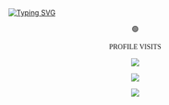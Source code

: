 <a align="left" href="https://git.io/typing-svg">
<img src="https://readme-typing-svg.demolab.com?font=Fira+Code&size=30&duration=3000&pause=1000&color=1FB704&background=EF140F00&width=435&lines=Hi!+I+am+Nivin+Mathew+S;Data+scientist;Freelancer" alt="Typing SVG" />
</a>

<div align="center"><p>🟢<p align="center" style="font-family: Orbitron;"> PROFILE VISITS</p> <img align="center" src="https://profile-counter.glitch.me/nivin77789/count.svg"></div>

 <p  align="center" ><img src="https://github-readme-streak-stats.herokuapp.com/?user=nivin77789&theme=github_dark&hide_border=true&date_format=M%20j%5B%2C%20Y%5D"></p>

 <p  align="center" ><img src="https://leetcard.jacoblin.cool/nivin77789?ext=heatmap"></p>














